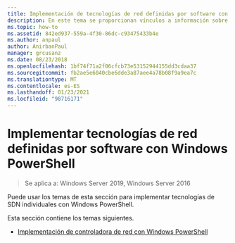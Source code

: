 ```yaml
---
title: Implementación de tecnologías de red definidas por software con Windows PowerShell
description: En este tema se proporcionan vínculos a información sobre cómo implementar tecnologías de SDN individuales con Windows PowerShell.
ms.topic: how-to
ms.assetid: 842ed937-559a-4f30-86dc-c93475433b4e
ms.author: anpaul
author: AnirbanPaul
manager: grcusanz
ms.date: 08/23/2018
ms.openlocfilehash: 1bf74f71a2f06cfcb73e53152944155dd3cdaa37
ms.sourcegitcommit: fb2ae5e6040cbe6dde3a87aee4a78b08f9a9ea7c
ms.translationtype: MT
ms.contentlocale: es-ES
ms.lasthandoff: 01/23/2021
ms.locfileid: "98716171"
---
```

# <a name="deploy-software-defined-network-technologies-using-windows-powershell"></a>Implementar tecnologías de red definidas por software con Windows PowerShell

>Se aplica a: Windows Server 2019, Windows Server 2016

Puede usar los temas de esta sección para implementar tecnologías de SDN individuales con Windows PowerShell.

Esta sección contiene los temas siguientes.

-   [Implementación de controladora de red con Windows PowerShell](Deploy-Network-Controller-using-Windows-PowerShell.md)
